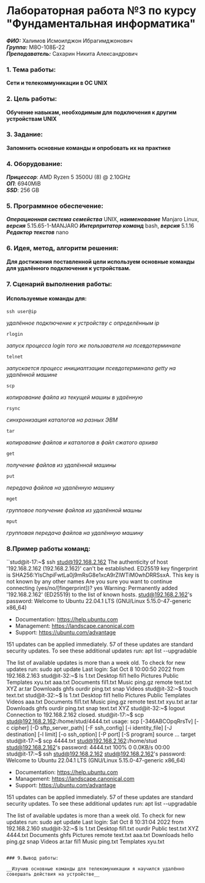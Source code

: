 # Лабораторная работа №3 по курсу "Фундаментальная информатика"
___ФИО:___ Халимов Исмоилджон Ибрагимджонович \
___Группа:___ М8О-108Б-22 \
___Преподаватель:___ Сахарин Никита Александрович

### 1. Тема работы:
__Сети и телекоммуникации в ОС UNIX__

### 2. Цель работы:
__Обучение навыкам, необходимым для подключения к другим устройствам UNIX__

### 3. Задание:
__Запомнить основные команды и опробовать их на практике__

### 4. Оборудование:
___Прицессор___: AMD Ryzen 5 3500U (8) @ 2.10GHz \
___ОП___: 6940MiB \
___SSD___: 256 GB

### 5. Программное обеспечение:
___Операционная система семейства___ UNIX, ___наименование___ Manjaro Linux, ___версия___  5.15.65-1-MANJARO
___Интерпритатор команд___ bash, ___версия___ 5.1.16
___Редактор текстов___ nano

### 6. Идея, метод, алгоритм решения:
__Для достижения поставленной цели используем основные команды для удалённого подключения к устройствам.__

### 7. Сценарий выполнения работы:
#### Используемые команды для:

    ssh user@ip
_удалённое подключение к устройству с определённым ip_

    rlogin
_запуск процесса login того же пользователя на псевдотерминале_

    telnet
_запускается процесс инициалтзации псевдотерминала getty на удалённой машине_

    scp 
_копирование файла из текущей машиы в удаённую_

    rsync
_синхронизация каталогов на разных ЭВМ_

    tar
_копирование файлов и каталогов в файл сжатого архива_

    get
_получение файлов из удалённой машины_

    put
_передача файлов на удалённую машину_
    
    mget
_групповое получение файлов из удалённой машны_

    mput
_групповая передача файлов на удалённую машину_

### 8.Пример работы команд:

``stud@it-17:~$ ssh stud@192.168.2.162
The authenticity of host '192.168.2.162 (192.168.2.162)' can't be established.
ED25519 key fingerprint is SHA256:YIsChpiFwtLa0j9mRsG8e1xcA9rZlWTiM0whDRRSsxA.
This key is not known by any other names
Are you sure you want to continue connecting (yes/no/[fingerprint])? yes
Warning: Permanently added '192.168.2.162' (ED25519) to the list of known hosts.
stud@192.168.2.162's password: 
Welcome to Ubuntu 22.04.1 LTS (GNU/Linux 5.15.0-47-generic x86_64)

 * Documentation:  https://help.ubuntu.com
 * Management:     https://landscape.canonical.com
 * Support:        https://ubuntu.com/advantage

151 updates can be applied immediately.
57 of these updates are standard security updates.
To see these additional updates run: apt list --upgradable


The list of available updates is more than a week old.
To check for new updates run: sudo apt update
Last login: Sat Oct  8 10:00:50 2022 from 192.168.2.163
stud@it-32:~$ ls
1.txt    Desktop    fil1      hello   Pictures  Public  Templates  xyu.txt
aaa.txt  Documents  fil1.txt  Music   ping.gz   remote  test.txt   XYZ
ar.tar   Downloads  ghfs      ourdir  ping.txt  snap    Videos
stud@it-32:~$ touch text.txt
stud@it-32:~$ ls
1.txt    Desktop    fil1      hello   Pictures  Public  Templates  Videos
aaa.txt  Documents  fil1.txt  Music   ping.gz   remote  test.txt   xyu.txt
ar.tar   Downloads  ghfs      ourdir  ping.txt  snap    text.txt   XYZ
stud@it-32:~$ logout
Connection to 192.168.2.162 closed.
stud@it-17:~$ scp stud@192.168.2.162:/home/stud/4444.txt
usage: scp [-346ABCOpqRrsTv] [-c cipher] [-D sftp_server_path] [-F ssh_config]
           [-i identity_file] [-J destination] [-l limit]
           [-o ssh_option] [-P port] [-S program] source ... target
stud@it-17:~$ scp 4444.txt stud@192.168.2.162:/home/stud
stud@192.168.2.162's password: 
4444.txt                                      100%    0     0.0KB/s   00:00    
stud@it-17:~$ ssh stud@192.168.2.162
stud@192.168.2.162's password: 
Welcome to Ubuntu 22.04.1 LTS (GNU/Linux 5.15.0-47-generic x86_64)

 * Documentation:  https://help.ubuntu.com
 * Management:     https://landscape.canonical.com
 * Support:        https://ubuntu.com/advantage

151 updates can be applied immediately.
57 of these updates are standard security updates.
To see these additional updates run: apt list --upgradable


The list of available updates is more than a week old.
To check for new updates run: sudo apt update
Last login: Sat Oct  8 10:31:04 2022 from 192.168.2.160
stud@it-32:~$ ls
1.txt     Desktop    fil1.txt  ourdir    Public     test.txt  XYZ
4444.txt  Documents  ghfs      Pictures  remote     text.txt
aaa.txt   Downloads  hello     ping.gz   snap       Videos
ar.tar    fil1       Music     ping.txt  Templates  xyu.txt

```

### 9.Вывод работы:

__Изучив основные команды для телекомуникации я научился удалённо совершать действия на устройстве__
